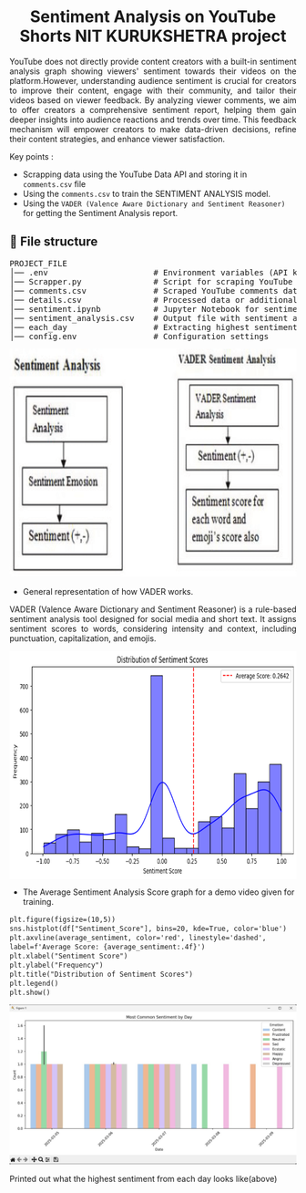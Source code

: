 <h1 align="center"> Sentiment Analysis on YouTube Shorts NIT KURUKSHETRA project </h1>

<p align = "justify"> YouTube does not directly provide content creators with a built-in sentiment analysis graph showing viewers' sentiment towards their videos on the platform.However, understanding audience sentiment is crucial for creators to improve their content, engage with their community, and tailor their videos based on viewer feedback. By analyzing viewer comments, we aim to offer creators a comprehensive sentiment report, helping them gain deeper insights into audience reactions and trends over time. This feedback mechanism will empower creators to make data-driven decisions, refine their content strategies, and enhance viewer satisfaction. </p>

Key points :

- Scrapping data using the YouTube Data API and storing it in `comments.csv` file
- Using the `comments.csv` to train the SENTIMENT ANALYSIS model.
- Using the `VADER (Valence Aware Dictionary and Sentiment Reasoner)` for getting the Sentiment Analysis report.

<h2>📁 File structure</h2>
<pre>
PROJECT_FILE
│── .env                      # Environment variables (API keys, credentials)
│── Scrapper.py               # Script for scraping YouTube comments
│── comments.csv              # Scraped YouTube comments dataset
│── details.csv               # Processed data or additional details
│── sentiment.ipynb           # Jupyter Notebook for sentiment analysis
│── sentiment_analysis.csv    # Output file with sentiment analysis results
│── each_day                  # Extracting highest sentiment of each day
│── config.env                # Configuration settings
</pre>

<p align="center"><img src = 'IMAGES/VADER.png' height = 400, width =600></p>

- General representation of how VADER works.

<p align = "justify">VADER (Valence Aware Dictionary and Sentiment Reasoner) is a rule-based sentiment analysis tool designed for social media and short text. It assigns sentiment scores to words, considering intensity and context, including punctuation, capitalization, and emojis.</p>
  
<img src = 'IMAGES/output.png' align = "center" height = 400, width =700>

- The Average Sentiment Analysis Score graph for a demo video given for training.

```
plt.figure(figsize=(10,5))
sns.histplot(df["Sentiment_Score"], bins=20, kde=True, color='blue')
plt.axvline(average_sentiment, color='red', linestyle='dashed', label=f'Average Score: {average_sentiment:.4f}')
plt.xlabel("Sentiment Score")
plt.ylabel("Frequency")
plt.title("Distribution of Sentiment Scores")
plt.legend()
plt.show()
```
   
<img src = 'IMAGES/each_day.py.jpg'>

<p align = "justify">Printed out what the highest sentiment from each day looks like(above)</p>